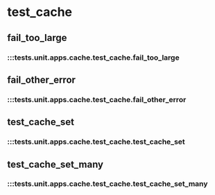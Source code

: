 # test_cache

## fail_too_large

### :::tests.unit.apps.cache.test_cache.fail_too_large

## fail_other_error

### :::tests.unit.apps.cache.test_cache.fail_other_error

## test_cache_set

### :::tests.unit.apps.cache.test_cache.test_cache_set

## test_cache_set_many

### :::tests.unit.apps.cache.test_cache.test_cache_set_many

